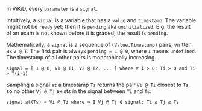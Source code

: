 In ViKiD, every `parameter` is a `signal`.

Intuitively, a `signal` is a variable that has a `value` and `timestamp`.
The variable might not be `ready` yet; then it is `pending` aka `uninitialized`.
E.g. the result of an exam is not known before it is graded; the result is `pending`.

Mathematically, a `signal` is a sequence of `(Value,Timestamp)` pairs, written as `V @ T`.
The first pair is always `pending = ⊥ @ 0`, where `⊥` means `undefined`.
The timestamp of all other pairs is monotonically increasing.

```pseudo
signal = [ ⊥ @ 0, V1 @ T1, V2 @ T2, ... ] where ∀ i > 0: Ti > 0 and Ti > T(i-1)
```

Sampling a signal `at` a timestamp `Ts` returns the pair `Vi @ Ti` closest to `Ts`, so no other `Vj @ Tj` exists in the signal between `Ti` and `Ts`:

```pseudo
signal.at(Ts) = Vi @ Ti where ¬ Ǝ Vj @ Tj ∈ signal: Ti ≤ Tj ≤ Ts
```
